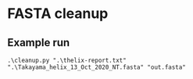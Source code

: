 # FASTA cleanup
## Example run
`.\cleanup.py ".\thelix-report.txt" ".\Takayama_helix_13_Oct_2020_NT.fasta" "out.fasta"`
